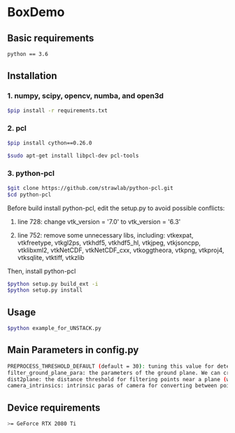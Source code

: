 # BoxDemo

## Basic requirements
```bash
python == 3.6
```

## Installation
### 1. numpy, scipy, opencv, numba, and open3d
```bash
$pip install -r requirements.txt
```
### 2. pcl
```bash
$pip install cython==0.26.0
```
```bash
$sudo apt-get install libpcl-dev pcl-tools
```

### 3. python-pcl
```bash
$git clone https://github.com/strawlab/python-pcl.git
$cd python-pcl
```

Before build install python-pcl, edit the setup.py to avoid possible conflicts:

1. line 728: change vtk_version = '7.0' to vtk_version = '6.3'

2. line 752: remove some unnecessary libs, including: vtkexpat, vtkfreetype, vtkgl2ps, vtkhdf5, vtkhdf5_hl, vtkjpeg, vtkjsoncpp, vtklibxml2, 
vtkNetCDF, vtkNetCDF_cxx, vtkoggtheora, vtkpng, vtkproj4, vtksqlite, vtktiff, vtkzlib

Then, install python-pcl
```bash
$python setup.py build_ext -i
$python setup.py install
```

## Usage
```bash
$python example_for_UNSTACK.py
```

## Main Parameters in config.py
```bash
PREPROCESS_THRESHOLD_DEFAULT (default = 30): tuning this value for detecting edges in the image
filter_ground_plane_para: the parameters of the ground plane. We can crop the point cloud of the ground and pre-compute the paras and save it.
dist2plane: the distance threshold for filtering points near a plane (within dist2plane)
camera_intrinsics: intrinsic paras of camera for converting between point cloud and the corresponding detpth/grey image
```

## Device requirements
```bash
>= GeForce RTX 2080 Ti 
```
